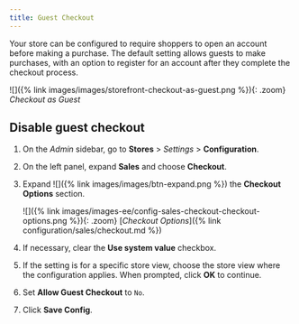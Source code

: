 ```yaml
---
title: Guest Checkout
---
```


Your store can be configured to require shoppers to open an account before making a purchase. The default setting allows guests to make purchases, with an option to register for an account after they complete the checkout process.

![]({% link images/images/storefront-checkout-as-guest.png %}){: .zoom}
_Checkout as Guest_

## Disable guest checkout

1. On the _Admin_ sidebar, go to **Stores** > _Settings_ > **Configuration**.

1. On the left panel, expand **Sales** and choose **Checkout**.

1. Expand ![]({% link images/images/btn-expand.png %}) the **Checkout Options** section.

    ![]({% link images/images-ee/config-sales-checkout-checkout-options.png %}){: .zoom}
    <span class="caption-edition-ee">[_Checkout Options_]({% link configuration/sales/checkout.md %})</span>

1. If necessary, clear the **Use system value** checkbox.

1. If the setting is for a specific store view, choose the store view where the configuration applies. When prompted, click **OK** to continue.

1. Set **Allow Guest Checkout** to `No`.

1. Click **Save Config**.
